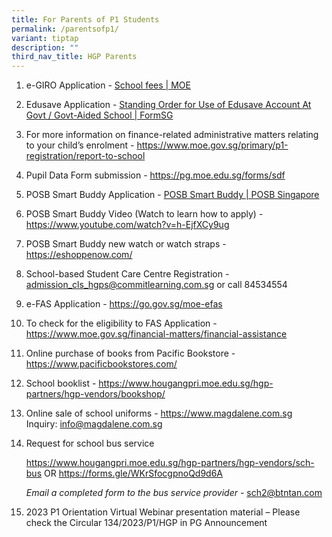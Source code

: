 ```yaml
---
title: For Parents of P1 Students
permalink: /parentsofp1/
variant: tiptap
description: ""
third_nav_title: HGP Parents
---
```

<ol data-tight="true" class="tight">
<li>
<p>e-GIRO Application - <a href="https://www.moe.gov.sg/financial-matters/fees" rel="noopener noreferrer nofollow" target="_blank">School fees | MOE</a>
</p>
<p></p>
</li>
<li>
<p>Edusave Application - <a href="https://form.gov.sg/5be24a1bb3f842000fdc4e59" rel="noopener noreferrer nofollow" target="_blank">Standing Order for Use of Edusave Account At Govt / Govt-Aided School | FormSG</a>
</p>
<p></p>
</li>
<li>
<p>For more information on finance-related administrative matters relating
to your child’s enrolment - <a href="https://www.moe.gov.sg/primary/p1-registration/report-to-school" rel="noopener noreferrer nofollow" target="_blank">https://www.moe.gov.sg/primary/p1-registration/report-to-school</a>
</p>
<p></p>
</li>
<li>
<p>Pupil Data Form submission - <a href="https://pg.moe.edu.sg/forms/sdf" rel="noopener noreferrer nofollow" target="_blank">https://pg.moe.edu.sg/forms/sdf</a>
</p>
<p></p>
</li>
<li>
<p>POSB Smart Buddy Application - <a href="https://www.posb.com.sg/personal/deposits/bank-with-ease/posb-smart-buddy#slideToN101C3" rel="noopener noreferrer nofollow" target="_blank">POSB Smart Buddy | POSB Singapore</a>
</p>
<p></p>
</li>
<li>
<p>POSB Smart Buddy Video (Watch to learn how to apply) - <a href="https://www.youtube.com/watch?v=h-EjfXCy9ug" rel="noopener noreferrer nofollow" target="_blank">https://www.youtube.com/watch?v=h-EjfXCy9ug</a>
</p>
<p></p>
</li>
<li>
<p>POSB Smart Buddy new watch or watch straps - <a href="https://eshoppenow.com/" rel="noopener noreferrer nofollow" target="_blank">https://eshoppenow.com/</a>
</p>
<p></p>
</li>
<li>
<p>School-based Student Care Centre Registration - <a href="admission_cls_hgps@commitlearning.com.sg" rel="noopener noreferrer nofollow" target="_blank">admission_cls_hgps@commitlearning.com.sg</a> or
call 84534554</p>
<p></p>
</li>
<li>
<p>e-FAS Application - <a href="https://go.gov.sg/moe-efas" rel="noopener noreferrer nofollow" target="_blank">https://go.gov.sg/moe-efas</a>
</p>
<p></p>
</li>
<li>
<p>To check for the eligibility to FAS Application - <a href="https://www.moe.gov.sg/financial-matters/financial-assistance" rel="noopener noreferrer nofollow" target="_blank">https://www.moe.gov.sg/financial-matters/financial-assistance</a>
</p>
<p></p>
</li>
<li>
<p>Online purchase of books from Pacific Bookstore - <a href="https://www.pacificbookstores.com/" rel="noopener noreferrer nofollow" target="_blank">https://www.pacificbookstores.com/</a>
</p>
<p></p>
</li>
<li>
<p>School booklist - <a href="https://www.hougangpri.moe.edu.sg/hgp-partners/hgp-vendors/bookshop/" rel="noopener noreferrer nofollow" target="_blank">https://www.hougangpri.moe.edu.sg/hgp-partners/hgp-vendors/bookshop/</a>
</p>
<p></p>
</li>
<li>
<p>Online sale of school uniforms - <a href="https://www.magdalene.com.sg" rel="noopener noreferrer nofollow" target="_blank">https://www.magdalene.com.sg</a>&nbsp;&nbsp;
Inquiry: <a href="info@magdalene.com.sg" rel="noopener noreferrer nofollow" target="_blank">info@magdalene.com.sg</a>
</p>
<p></p>
</li>
<li>
<p>Request for school bus service</p>
<p><a href="https://www.hougangpri.moe.edu.sg/hgp-partners/hgp-vendors/sch-bus" rel="noopener noreferrer nofollow" target="_blank">https://www.hougangpri.moe.edu.sg/hgp-partners/hgp-vendors/sch-bus</a> OR
<a href="https://forms.gle/WKrSfocgpnoQd9d6A" rel="noopener noreferrer nofollow" target="_blank">https://forms.gle/WKrSfocgpnoQd9d6A</a>
</p>
<p><em>Email a completed form to the bus service provider - </em><a href="sch2@btntan.com" rel="noopener noreferrer nofollow" target="_blank">sch2@btntan.com</a>
</p>
<p></p>
</li>
<li>
<p>2023 P1 Orientation Virtual Webinar presentation material – Please check
the Circular 134/2023/P1/HGP in PG Announcement</p>
</li>
</ol>
<p></p>